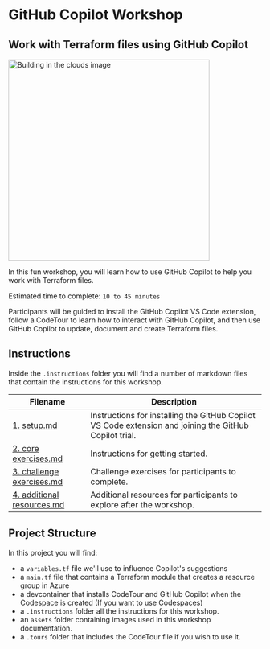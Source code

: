 # GitHub Copilot Workshop

## Work with Terraform files using GitHub Copilot

<img width="400" alt="Building in the clouds image" src="./assets/Terraform-image.png">

In this fun workshop, you will learn how to use GitHub Copilot to help you work with Terraform files.

Estimated time to complete: `10 to 45 minutes`

Participants will be guided to install the GitHub Copilot VS Code extension, follow a CodeTour to learn how to interact with GitHub Copilot, and then use GitHub Copilot to update, document and create Terraform files. 



## Instructions 

Inside the `.instructions` folder you will find a number of markdown files that contain the instructions for this workshop.

Filename | Description
--- | ---
[1. setup.md](https://github.com/jasontiedt/Copilot-Demos/blob/main/Terraform-Labs/copilot-terraform-main/.instructions/1.%20setup.md) | Instructions for installing the GitHub Copilot VS Code extension and joining the GitHub Copilot trial.
[2. core exercises.md](https://github.com/jasontiedt/Copilot-Demos/blob/main/Terraform-Labs/copilot-terraform-main/.instructions/2.%20core%20exercises.md) | Instructions for getting started.
[3. challenge exercises.md](https://github.com/jasontiedt/Copilot-Demos/blob/main/Terraform-Labs/copilot-terraform-main/.instructions/3.%20challenge%20exercises.md) | Challenge exercises for participants to complete.
[4. additional resources.md](https://github.com/jasontiedt/Copilot-Demos/blob/main/Terraform-Labs/copilot-terraform-main/.instructions/4.%20additional%20resources.md) | Additional resources for participants to explore after the workshop.


## Project Structure

In this project you will find: 

* a `variables.tf` file we'll use to influence Copilot's suggestions
* a `main.tf` file that contains a Terraform module that creates a resource group in Azure
* a devcontainer that installs CodeTour and GitHub Copilot when the Codespace is created (If you want to use Codespaces)
* a `.instructions` folder all the instructions for this workshop.
* an `assets` folder containing images used in this workshop documentation.
* a `.tours` folder that includes the CodeTour file if you wish to use it.

